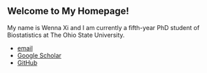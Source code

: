 ## Welcome to My Homepage!

My name is Wenna Xi and I am currently a fifth-year PhD student of Biostatistics at The Ohio State University.


[comment]: # (### Jekyll Themes)



- [email](xi.34@osu.edu)
- [Google Scholar](https://scholar.google.com/citations?user=ylhAog4AAAAJ&hl=en&oi=ao)
- [GitHub](https://github.com/wennaxi)
